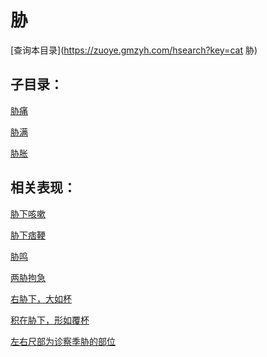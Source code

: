 # 胁
[查询本目录](https://zuoye.gmzyh.com/hsearch?key=cat 胁)

## 子目录：
[胁痛](https://www.gmzyjc.com/read/biaoxian/cat_胁痛.md)
[胁满](https://www.gmzyjc.com/read/biaoxian/cat_胁满.md)
[胁胀](https://www.gmzyjc.com/read/biaoxian/cat_胁胀.md)
## 相关表现：

[胁下咳嗽](https://zuoye.gmzyh.com/search?key=胁下咳嗽)
[胁下痞鞕](https://zuoye.gmzyh.com/search?key=胁下痞鞕)
[胁鸣](https://zuoye.gmzyh.com/search?key=胁鸣)
[两胁拘急](https://zuoye.gmzyh.com/search?key=两胁拘急)
[右胁下，大如杯](https://zuoye.gmzyh.com/search?key=右胁下，大如杯)
[积在胁下，形如覆杯](https://zuoye.gmzyh.com/search?key=积在胁下，形如覆杯)
[左右尺部为诊察季胁的部位](https://zuoye.gmzyh.com/search?key=左右尺部为诊察季胁的部位)